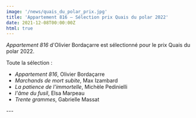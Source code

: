 ```yaml
---
image: '/news/quais_du_polar_prix.jpg'
title: 'Appartement 816 – Sélection prix Quais du polar 2022'
date: 2021-12-08T00:00:00Z
html: true
---
```


<p>
  <em>Appartement 816</em> d'Olivier Bordaçarre est sélectionné pour le prix Quais du polar 2022.
</p>
<p>Toute la sélection :</p>
<ul>
  <li><em>Appartement 816</em>, Olivier Bordaçarre</li>
  <li><em>Marchands de mort subite</em>, Max Izambard</li>
  <li><em>La patience de l'immortelle</em>, Michèle Pedinielli</li>
  <li><em>l'âme du fusil</em>, Elsa Marpeau</li>
  <li><em>Trente grammes</em>, Gabrielle Massat </li>
</ul>
---


